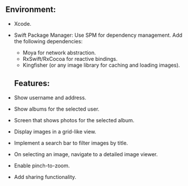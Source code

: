  ## Environment:
* Xcode.
* Swift Package Manager: Use SPM for dependency management. Add the following dependencies:
   * Moya for network abstraction.
   * RxSwift/RxCocoa for reactive bindings.
   * Kingfisher (or any image library for caching and loading images).

  ## Features:
* Show username and address.
* Show albums for the selected user.
* Screen that shows photos for the selected album.
* Display images in a grid-like view.
* Implement a search bar to filter images by title.
* On selecting an image, navigate to a detailed image viewer.
* Enable pinch-to-zoom.
* Add sharing functionality.

  
